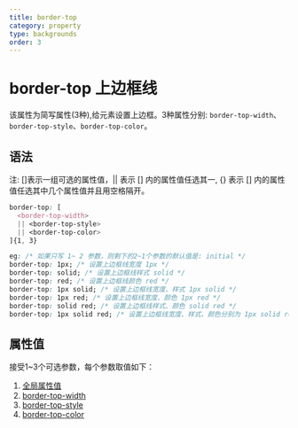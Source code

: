 ```yaml
---
title: border-top
category: property
type: backgrounds
order: 3
---
```


# border-top 上边框线

该属性为简写属性(3种),给元素设置上边框。3种属性分别: `border-top-width`、`border-top-style`、`border-top-color`。

## 语法

注: []表示一组可选的属性值，|| 表示 [] 内的属性值任选其一, {} 表示 [] 内的属性值任选其中几个属性值并且用空格隔开。

```css
border-top: [
  <border-top-width>
  || <border-top-style>
  || <border-top-color>
]{1, 3}

eg: /* 如果只写 1~ 2 参数，则剩下的2~1个参数的默认值是: initial */
border-top: 1px; /* 设置上边框线宽度 1px */
border-top: solid; /* 设置上边框线样式 solid */
border-top: red; /* 设置上边框线颜色 red */
border-top: 1px solid; /* 设置上边框线宽度、样式 1px solid */
border-top: 1px red; /* 设置上边框线宽度、颜色 1px red */
border-top: solid red; /* 设置上边框线样式、颜色 solid red */
border-top: 1px solid red; /* 设置上边框线宽度、样式、颜色分别为 1px solid red */
```

## 属性值

接受1~3个可选参数，每个参数取值如下：

1. [全局属性值](/front-end/CSS/values#anchor-值类型)
1. [border-top-width](/front-end/CSS/property/backgrounds/border-top-width)
1. [border-top-style](/front-end/CSS/property/backgrounds/border-top-style)
1. [border-top-color](/front-end/CSS/property/backgrounds/border-top-color)
